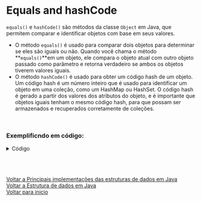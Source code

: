 # Equals and hashCode

`equals()` e `hashCode()` são métodos da classe `Object` em Java, que permitem comparar e identificar objetos com base em seus valores.

- O método `equals()` é usado para comparar dois objetos para determinar se eles são iguais ou não. Quando você chama o método **`equals()`**em um objeto, ele compara o objeto atual com outro objeto passado como parâmetro e retorna verdadeiro se ambos os objetos tiverem valores iguais.
- O método `hashCode()` é usado para obter um código hash de um objeto. Um código hash é um número inteiro que é usado para identificar um objeto em uma coleção, como um HashMap ou HashSet. O código hash é gerado a partir dos valores dos atributos do objeto, e é importante que objetos iguais tenham o mesmo código hash, para que possam ser armazenados e recuperados corretamente de coleções.

<br>

### Exemplificndo em código:
<details>
<summary>Código</summary>

```java
//Class "main"
package com.projeto.Equals_and_hasCode;

import java.util.ArrayList;
import java.util.List;

public class Main {
    public static void main(String[] args) {
        //Criando lista de carros
        List<Carro> lista_de_carros = new ArrayList<>();

        //Acrescentando objetos carros na "lista_de_carros"
        lista_de_carros.add(new Carro("Ford"));
        lista_de_carros.add(new Carro("Chevrolet"));
        lista_de_carros.add(new Carro("Volkswagen"));

        //Verificando se contém na lista um carro de marca "Ford" (Usando equals para comparar)
        System.out.println("Contém marca 'Ford' na lista ? " + lista_de_carros.contains(new Carro("Ford")));

        //Verificando o hashCode da marca "Ford"
        System.out.println("HashCode da marca Ford: " + new Carro("Ford").hashCode());

        //Criando objetos do tipo "Carro"
        Carro carro_1 = new Carro("Ford");
        Carro carro_2 = new Carro("Toyota");

        //Comparando os objetos "carro_1" e "carro_2
        System.out.println(carro_1.equals(carro_2));

        //Vendo os hashCode de "carro_1" e "carro_2" (Números totalmente diferentes)
        System.out.println("hashCode carro_1: " + carro_1.hashCode());
        System.out.println("hashCode carro_2: " + carro_2.hashCode());

    }
}
```

```java
//Class "Carro"
package com.projeto.Equals_and_hasCode;

import java.util.Objects;

public class Carro {
    String marca;

    //Construtor
    public Carro(String marca) {
        this.marca = marca;
    }

    //Getters e setters
    public String getMarca() {
        return marca;
    }
    public void setMarca(String marca) {
        this.marca = marca;
    }

    //Método "Equals"
    @Override
    public boolean equals(Object o) {
        if (this == o) return true;
        if (o == null || getClass() != o.getClass()) return false;
        Carro carro = (Carro) o;
        return Objects.equals(marca, carro.marca);
    }
    //Método "hashCode"
    @Override
    public int hashCode() {
        return Objects.hash(marca);
    }
}
```

</details>

<br>

<br>

<br>

[Voltar a Principais implementações das estruturas de dados em Java](/Arquivos/Conteudo/2%20-%20Conhecendo%20a%20linguagem%20Java/2.5.8%20Principais%20implementacoes.md)<br>
[Voltar a Estrutura de dados em Java](/Arquivos/Conteudo/2%20-%20Conhecendo%20a%20linguagem%20Java/2.5%20Estrutura%20de%20dados%20em%20java.md)<br>
[Voltar para inicio](/README.md)
